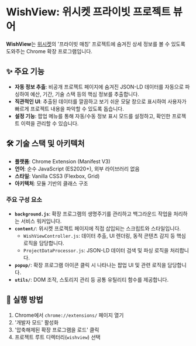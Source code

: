 # WishView: 위시켓 프라이빗 프로젝트 뷰어

**WishView**는 [위시켓](https://www.wishket.com/)의 '프라이빗 매칭' 프로젝트에 숨겨진 상세 정보를 볼 수 있도록 도와주는 Chrome 확장 프로그램입니다.

## ✨ 주요 기능

- **자동 정보 추출**: 비공개 프로젝트 페이지에 숨겨진 JSON-LD 데이터를 자동으로 파싱하여 예산, 기간, 기술 스택 등의 핵심 정보를 추출합니다.
- **직관적인 UI**: 추출된 데이터를 깔끔하고 보기 쉬운 모달 창으로 표시하여 사용자가 빠르게 프로젝트 내용을 파악할 수 있도록 돕습니다.
- **설정 기능**: 팝업 메뉴를 통해 자동/수동 정보 표시 모드를 설정하고, 확인한 프로젝트 이력을 관리할 수 있습니다.

## 🛠️ 기술 스택 및 아키텍처

- **플랫폼**: Chrome Extension (Manifest V3)
- **언어**: 순수 JavaScript (ES2020+), 외부 라이브러리 없음
- **스타일**: Vanilla CSS3 (Flexbox, Grid)
- **아키텍처**: 모듈 기반의 클래스 구조

### 주요 구성 요소

- **`background.js`**: 확장 프로그램의 생명주기를 관리하고 백그라운드 작업을 처리하는 서비스 워커입니다.
- **`content/`**: 위시켓 프로젝트 페이지에 직접 삽입되는 스크립트와 스타일입니다.
  - `WishViewController.js`: 데이터 추출, UI 렌더링, 동적 콘텐츠 감지 등 핵심 로직을 담당합니다.
  - `ProjectDataProcessor.js`: JSON-LD 데이터 검색 및 파싱 로직을 처리합니다.
- **`popup/`**: 확장 프로그램 아이콘 클릭 시 나타나는 팝업 UI 및 관련 로직을 담당합니다.
- **`utils/`**: DOM 조작, 스토리지 관리 등 공통 유틸리티 함수를 제공합니다.

## 🚀 실행 방법

1. Chrome에서 `chrome://extensions/` 페이지 열기
2. '개발자 모드' 활성화
3. '압축해제된 확장 프로그램을 로드' 클릭
4. 프로젝트 루트 디렉터리(`wishview`) 선택
